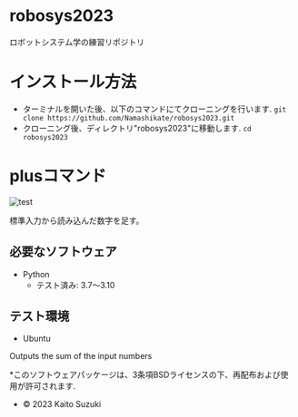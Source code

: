# robosys2023
ロボットシステム学の練習リポジトリ
# インストール方法
* ターミナルを開いた後、以下のコマンドにてクローニングを行います.
``` git clone https://github.com/Namashikate/robosys2023.git ```
* クローニング後、ディレクトリ"robosys2023"に移動します.
``` cd robosys2023 ```
# plusコマンド
![test](https://github.com/Namashikate/robosys2023/actions/workflows/test.yml/badge.svg)

標準入力から読み込んだ数字を足す。

## 必要なソフトウェア
* Python
  * テスト済み: 3.7～3.10

## テスト環境
* Ubuntu

Outputs the sum of the input numbers

*このソフトウェアパッケージは、3条項BSDライセンスの下、再配布および使用が許可されます.
* © 2023 Kaito Suzuki
